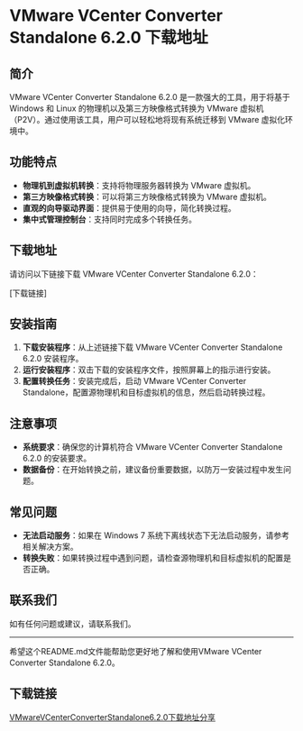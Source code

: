 # VMware VCenter Converter Standalone 6.2.0 下载地址

## 简介

VMware VCenter Converter Standalone 6.2.0 是一款强大的工具，用于将基于 Windows 和 Linux 的物理机以及第三方映像格式转换为 VMware 虚拟机（P2V）。通过使用该工具，用户可以轻松地将现有系统迁移到 VMware 虚拟化环境中。

## 功能特点

- **物理机到虚拟机转换**：支持将物理服务器转换为 VMware 虚拟机。
- **第三方映像格式转换**：可以将第三方映像格式转换为 VMware 虚拟机。
- **直观的向导驱动界面**：提供易于使用的向导，简化转换过程。
- **集中式管理控制台**：支持同时完成多个转换任务。

## 下载地址

请访问以下链接下载 VMware VCenter Converter Standalone 6.2.0：

[下载链接]

## 安装指南

1. **下载安装程序**：从上述链接下载 VMware VCenter Converter Standalone 6.2.0 安装程序。
2. **运行安装程序**：双击下载的安装程序文件，按照屏幕上的指示进行安装。
3. **配置转换任务**：安装完成后，启动 VMware VCenter Converter Standalone，配置源物理机和目标虚拟机的信息，然后启动转换过程。

## 注意事项

- **系统要求**：确保您的计算机符合 VMware VCenter Converter Standalone 6.2.0 的安装要求。
- **数据备份**：在开始转换之前，建议备份重要数据，以防万一安装过程中发生问题。

## 常见问题

- **无法启动服务**：如果在 Windows 7 系统下离线状态下无法启动服务，请参考相关解决方案。
- **转换失败**：如果转换过程中遇到问题，请检查源物理机和目标虚拟机的配置是否正确。

## 联系我们

如有任何问题或建议，请联系我们。

---

希望这个README.md文件能帮助您更好地了解和使用VMware VCenter Converter Standalone 6.2.0。

## 下载链接

[VMwareVCenterConverterStandalone6.2.0下载地址分享](https://pan.quark.cn/s/d68128528411)